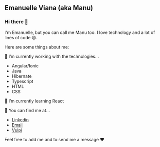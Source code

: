 
## Emanuelle Viana (aka Manu)
### Hi there 👋 

I'm Emanuelle, but you can call me Manu too. I love technology and a lot of lines of code 😄.

Here are some things about me:

🔭 I’m currently working with the technologies...
- Angular/Ionic
- Java
- Hibernate
- Typescript
- HTML
- CSS

🌱 I’m currently learning React

💬 You can find me at...
- [Linkedin](https://www.linkedin.com/in/emanuelle-viana/)
- [Email](emanuelle.viana.e@gmail.com)
- [Vulpi](https://app.vulpi.com.br/profile_public/67c201c9667d7fc89a458a1702aea2c4df6aea68)

Feel free to add me and to send me a message :heart:

<!--
**EmanuelleViana/EmanuelleViana** is a ✨ _special_ ✨ repository because its `README.md` (this file) appears on your GitHub profile.

Here are some ideas to get you started:

- 🔭 I’m currently working on ...
- 🌱 I’m currently learning ...
- 👯 I’m looking to collaborate on ...
- 🤔 I’m looking for help with ...
- 💬 Ask me about ...
- 📫 How to reach me: ...
- 😄 Pronouns: ...
- ⚡ Fun fact: ...
-->
